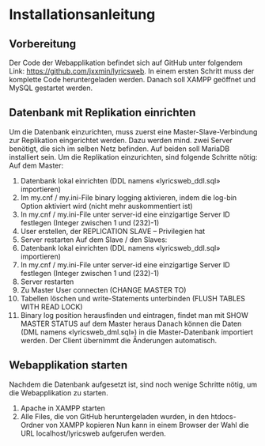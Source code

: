 # Installationsanleitung

## Vorbereitung

Der Code der Webapplikation befindet sich auf GitHub unter folgendem Link: https://github.com/jxxmin/lyricsweb. In einem ersten Schritt muss der komplette Code heruntergeladen werden. Danach soll XAMPP geöffnet und MySQL gestartet werden.

## Datenbank mit Replikation einrichten
Um die Datenbank einzurichten, muss zuerst eine Master-Slave-Verbindung zur Replikation eingerichtet werden. Dazu werden mind. zwei Server benötigt, die sich im selben Netz befinden. Auf beiden soll MariaDB installiert sein. Um die Replikation einzurichten, sind folgende Schritte nötig:
Auf dem Master:
1)	Datenbank lokal einrichten (DDL namens «lyricsweb_ddl.sql» importieren)
2)	Im my.cnf / my.ini-File binary logging aktivieren, indem die log-bin Option aktiviert wird (nicht mehr auskommentiert ist)
3)	In my.cnf / my.ini-File unter server-id eine einzigartige Server ID festlegen (Integer zwischen 1 und (232)-1)
4)	User erstellen, der REPLICATION SLAVE – Privilegien hat
5)	Server restarten
Auf dem Slave / den Slaves:
1)	Datenbank lokal einrichten (DDL namens «lyricsweb_ddl.sql» importieren)
2)	In my.cnf / my.ini-File unter server-id eine einzigartige Server ID festlegen (Integer zwischen 1 und (232)-1)
3)	Server restarten
4)	Zu Master User connecten (CHANGE MASTER TO)
5)	Tabellen löschen und write-Statements unterbinden (FLUSH TABLES WITH READ LOCK)
6)	Binary log position herausfinden und eintragen, findet man mit SHOW MASTER STATUS auf dem Master heraus
Danach können die Daten (DML namens «lyricsweb_dml.sql») in die Master-Datenbank importiert werden. Der Client übernimmt die Änderungen automatisch.

## Webapplikation starten
Nachdem die Datenbank aufgesetzt ist, sind noch wenige Schritte nötig, um die Webapplikation zu starten.
1)	Apache in XAMPP starten
2)	Alle Files, die von GitHub heruntergeladen wurden, in den htdocs-Ordner von XAMPP kopieren
Nun kann in einem Browser der Wahl die URL localhost/lyricsweb aufgerufen werden.
 
